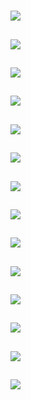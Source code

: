 # [](ContributionTable?__template__=property.md#cldf:VerbAgreementAggregatedByMarkerHasMultipleExponents)

[](ContributionTable?__template__=property.md&property=Description#cldf:VerbAgreementAggregatedByMarkerHasMultipleExponents)

## [](ParameterTable#cldf:1120)

![](MarkerHasMultipleExponentsForADefault.jpg?parameters=1120&pacific-centered&padding-left=10&padding-right=10&padding-top=20&padding-bottom=20&width=12&height=8&markersize=15#cldfviz.map)

## [](ParameterTable#cldf:1121)

![](MarkerHasMultipleExponentsForUDefault.jpg?parameters=1121&pacific-centered&padding-left=10&padding-right=10&padding-top=20&padding-bottom=20&width=12&height=8&markersize=15#cldfviz.map)

## [](ParameterTable#cldf:1122)

![](MarkerHasMultipleExponentsForSDefault.jpg?parameters=1122&pacific-centered&padding-left=10&padding-right=10&padding-top=20&padding-bottom=20&width=12&height=8&markersize=15#cldfviz.map)

## [](ParameterTable#cldf:1123)

![](MarkerHasMultipleExponentsForBDefault.jpg?parameters=1123&pacific-centered&padding-left=10&padding-right=10&padding-top=20&padding-bottom=20&width=12&height=8&markersize=15#cldfviz.map)

## [](ParameterTable#cldf:1124)

![](MarkerHasMultipleExponentsForPOSSDefault.jpg?parameters=1124&pacific-centered&padding-left=10&padding-right=10&padding-top=20&padding-bottom=20&width=12&height=8&markersize=15#cldfviz.map)

## [](ParameterTable#cldf:1125)

![](MarkerHasMultipleExponentsForARGNom.jpg?parameters=1125&pacific-centered&padding-left=10&padding-right=10&padding-top=20&padding-bottom=20&width=12&height=8&markersize=15#cldfviz.map)

## [](ParameterTable#cldf:1126)

![](MarkerHasMultipleExponentsForOAdp.jpg?parameters=1126&pacific-centered&padding-left=10&padding-right=10&padding-top=20&padding-bottom=20&width=12&height=8&markersize=15#cldfviz.map)

## [](ParameterTable#cldf:1127)

![](MarkerHasMultipleExponentsForAFF.jpg?parameters=1127&pacific-centered&padding-left=10&padding-right=10&padding-top=20&padding-bottom=20&width=12&height=8&markersize=15#cldfviz.map)

## [](ParameterTable#cldf:1128)

![](MarkerHasMultipleExponentsForTDefault.jpg?parameters=1128&pacific-centered&padding-left=10&padding-right=10&padding-top=20&padding-bottom=20&width=12&height=8&markersize=15#cldfviz.map)

## [](ParameterTable#cldf:1129)

![](MarkerHasMultipleExponentsForIDefault.jpg?parameters=1129&pacific-centered&padding-left=10&padding-right=10&padding-top=20&padding-bottom=20&width=12&height=8&markersize=15#cldfviz.map)

## [](ParameterTable#cldf:1130)

![](MarkerHasMultipleExponentsForGDefault.jpg?parameters=1130&pacific-centered&padding-left=10&padding-right=10&padding-top=20&padding-bottom=20&width=12&height=8&markersize=15#cldfviz.map)

## [](ParameterTable#cldf:1131)

![](MarkerHasMultipleExponentsForCore.jpg?parameters=1131&pacific-centered&padding-left=10&padding-right=10&padding-top=20&padding-bottom=20&width=12&height=8&markersize=15#cldfviz.map)

## [](ParameterTable#cldf:1132)

![](MarkerHasMultipleExponentsForPat.jpg?parameters=1132&pacific-centered&padding-left=10&padding-right=10&padding-top=20&padding-bottom=20&width=12&height=8&markersize=15#cldfviz.map)

## [](ParameterTable#cldf:1133)

![](MarkerHasMultipleExponentsForUBDefault.jpg?parameters=1133&pacific-centered&padding-left=10&padding-right=10&padding-top=20&padding-bottom=20&width=12&height=8&markersize=15#cldfviz.map)
